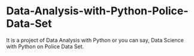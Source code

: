 # Data-Analysis-with-Python-Police-Data-Set
 It is a project of Data Analysis with Python or you can say, Data Science with Python on Police Data Set.
